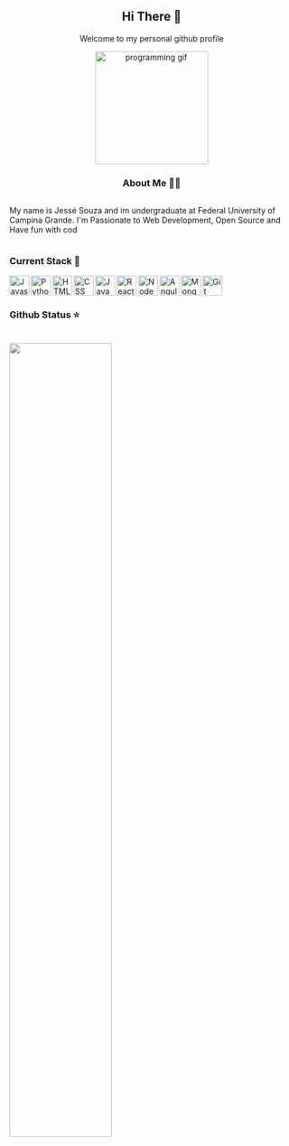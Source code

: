 <section align="center">
    <h2>Hi There 👋</h2>
    <p>Welcome to my personal github profile</p>
    <img src="https://i2.wp.com/allhtaccess.info/wp-content/uploads/2018/03/programming.gif?fit=1281%2C716&ssl=1" alt="programming gif" height="200px">
</section>
<section style="display: flex; flex-direction: column; align-items: center">
    <h3>About Me 👨‍💻</h3>
    <div>
        <p>My name is Jessé Souza and im undergraduate at Federal University of Campina Grande. I'm Passionate to Web Development, Open Source and Have fun with cod</p>
    </div>
</section>
<section>
    <h3>Current Stack 🧱</h3>
    <img align="left" src="https://pcodinomebzero.neocities.org/Imagens/javascript1.png" alt="Javascript" height="35px">
    <img align="left" src="https://cdn3.iconfinder.com/data/icons/logos-and-brands-adobe/512/267_Python-512.png" alt="Python" height="35px">
    <img align="left" src="https://image.flaticon.com/icons/png/512/1216/1216733.png" alt="HTML5" height="35px">
    <img align="left" src="https://cdn4.iconfinder.com/data/icons/iconsimple-programming/512/css-512.png" alt="CSS" height="35px">
    <img align="left" src="https://cdn.iconscout.com/icon/free/png-512/java-43-569305.png" alt="Java" height="35px">
    <img align="left" src="https://upload.wikimedia.org/wikipedia/commons/thumb/a/a7/React-icon.svg/1280px-React-icon.svg.png" alt="React" height="35px">
    <img align="left" src="https://cdn.iconscout.com/icon/free/png-512/node-js-1174925.png" alt="NodeJS" height="35px">
    <img align="left" src="https://1.bp.blogspot.com/-MwJI22_Ek_0/XJQEjL9WGjI/AAAAAAAAJSs/Kd9WAGTItDoTRoaIFLE8qwOrj3STIMbfQCK4BGAYYCw/s1600/logo%2Bangular%2Bicon.png" alt="Angular" height="35px">
    <img align="left" src="https://img.icons8.com/color/452/mongodb.png" alt="MongoDB" height="35px">
    <img src="https://upload.wikimedia.org/wikipedia/commons/thumb/3/3f/Git_icon.svg/1024px-Git_icon.svg.png" alt="Git" height="35px">
</section>
<section>
    <h3>Github Status ⭐</h3>
    <br>
    <a href="https://github.com/anuraghazra/github-readme-stats">
        <img src="https://github-readme-stats.vercel.app/api?username=jessescn&show_icons=true&theme=radical"width="60%"/>
    </a>
</section>







